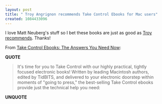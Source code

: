 ```yaml
---
layout: post
title: " Troy Angrignon recommends Take Control Ebooks for Mac users"
created: 1084433096
---
```

I love Matt Neuberg's stuff so I bet these books are just as good as <a href="http://www.troyangrignon.com/blog">Troy</a> <a href="http://www.rolandtanglao.com/archives/2004/05/11/fix_a_troubled_mac#comment117">recommends</a>.  Thanks!

From  <a href="http://www.tidbits.com/takecontrol/default.html">Take Control Ebooks: The Answers You Need Now</a>:
<p><strong>QUOTE</strong></p><blockquote>It's time for you to Take Control with our highly practical, tightly focused electronic books! Written by leading Macintosh authors, edited by TidBITS, and delivered to your electronic doorstep within moments of "going to press," the best-selling Take Control ebooks provide just the technical help you need:</blockquote><p><strong>UNQUOTE</strong></p>

